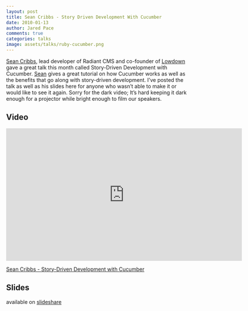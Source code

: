 ```yaml
---
layout: post
title: Sean Cribbs - Story Driven Development With Cucumber
date: 2010-01-13
author: Jared Pace
comments: true
categories: talks
image: assets/talks/ruby-cucumber.png
---
```


[Sean Cribbs](http://seancribbs.com/), lead developer of Radiant CMS and co-founder of [Lowdown](http://lowdownapp.com/) gave a great talk this month called Story-Driven Development with Cucumber. [Sean](http://twitter.com/seancribbs) gives a great tutorial on how Cucumber works as well as the benefits that go along with story-driven development. I’ve posted the talk as well as his slides here for anyone who wasn’t able to make it or would like to see it again. Sorry for the dark video; It’s hard keeping it dark enough for a projector while bright enough to film our speakers.

## Video

<iframe src="https://player.vimeo.com/video/8721145" width="640" height="360" frameborder="0" allow="autoplay; fullscreen" allowfullscreen></iframe>

<p>
<a href="https://vimeo.com/8721145">Sean Cribbs - Story-Driven Development with Cucumber</a></p>

## Slides

available on [slideshare](http://www.slideshare.net/seancribbs/story-driven-development-with-cucumber)
